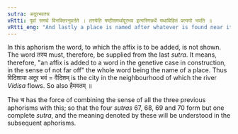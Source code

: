 ```yaml
---
sutra: अदूरभवश्च
vRtti: पूर्वा समर्थ विभक्तिरनुवर्तते । तस्येति षष्ठीसमर्थाद्दूरभव इत्यस्मिन्नर्थे यथाविहितं प्रत्ययो भवति ॥
vRtti_eng: "And lastly a place is named after whatever is found near it."
---
```

In this aphorism the word, to which the affix is to be added, is not shown. The word तस्य must, therefore, be supplied from the last _sutra_. It means, therefore, "an affix is added to a word in the genetive case in construction, in the sense of not far off" the whole word being the name of a place. Thus विदिशाया अदूर भवं = वैदिशम् is the city in the neighbourhood of which the river _Vidisa_ flows. So also हैमवतम् ॥

The च has the force of combining the sense of all the three previous aphorisms with this; so that the four _sutras_ 67, 68, 69 and 70 form but one complete _sutra_, and the meaning denoted by these will be understood in the subsequent aphorisms.
